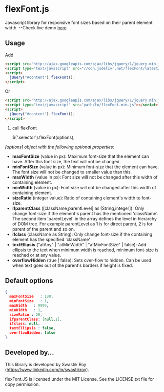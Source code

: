 # flexFont.js
Javascript library for responsive font sizes based on their parent element width.
--Check live demo [here](https://jsfiddle.net/royswastik/asakpm29/1/embedded/result/)
## Usage
Add
```html
<script src="http://ajax.googleapis.com/ajax/libs/jquery/1/jquery.min.js"></script>
<script type="text/javascript" src="//cdn.jsdelivr.net/flexFont/latest/flexFont.min.js"></script>
<script>
  jQuery("#content").flexFont();
</script>
```
Or

```html
<script src="http://ajax.googleapis.com/ajax/libs/jquery/1/jquery.min.js"></script>
<script type="text/javascript" src="path/to/flexFont.min.js"></script>
<script>
  jQuery("#content").flexFont();
</script>
```

1. call flexFont

    $('.selector').flexFont(options);
    
*[options] object with the following optional properties:*

- **maxFontSize** (value in px): Maximum font-size that the element can have. After this font size, the text will not be changed.
- **minFontSize** (value in px): Minimum font-size that the element can have. The font size will not be changed to smaller value than this.
- **maxWidth** (value in px): Font size will not be changed after this width of containing element. 
- **minWidth** (value in px): Font size will not be changed after this width of containing element. 
- **sizeRatio** (integer value): Ratio of containing element's width to font-size.
- **ifparentClass** ([className,parentLevel] as [String,integer]): Only change font-size if the element's parent has the mentioned 'className'. The second item 'parentLevel' in the array defines the level in hierarchy of DOM tree. For example parentLevel as 1 is for direct parent, 2 is for parent of the parent and so on. 
- **ifclass** (className as String): Only change font-size if the containing element has the specified 'className'
- **textEllipsis** ("atAny" | "atMinWidth" | "atMinFontSize" | false): Add ellipsis to the text when minimum width is reached, minimum font-size is reached or at any value.
- **overflowHidden** (true | false): Sets over-flow to hidden. Can be used when text goes out of the parent's borders if height is fixed.
    
    
## Default options
```json
{
  maxFontSize   : 100,
  minFontSize   : 1,
  maxWidth   : 9999,
  minWidth   : 1,
  sizeRatio : 20,
  ifparentClass: [null,1],
  ifclass: null,
  textEllipsis : false,
  overflowHidden: false
}
```


## Developed by... ##

This library is developed by Swastik Roy (https://www.linkedin.com/in/swastikroy).

flexFont.JS is licensed under the MIT License. See the LICENSE.txt file for copy permission.
